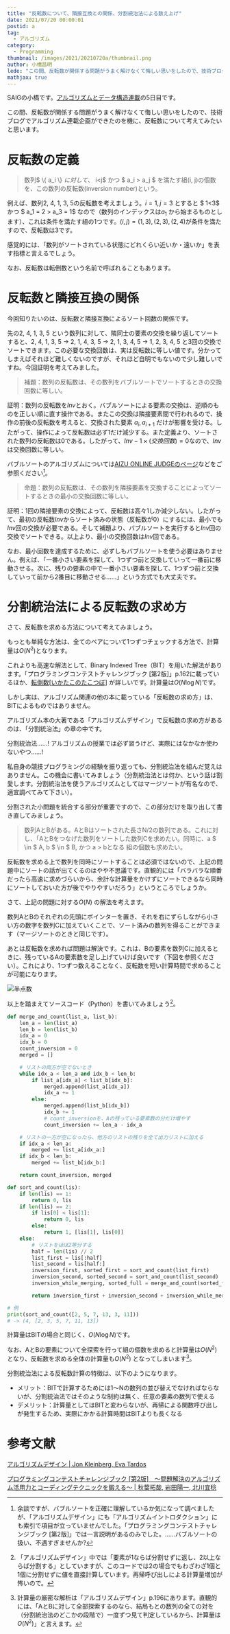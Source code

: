 ```yaml
---
title: "反転数について、隣接互換との関係、分割統治法による数え上げ"
date: 2021/07/20 00:00:01
postid: a
tag:
  - アルゴリズム
category:
  - Programming
thumbnail: /images/2021/20210720a/thumbnail.png
author: 小橋昌明
lede: "この間、反転数が関係する問題がうまく解けなくて悔しい思いをしたので、技術ブログでアルゴリズム連載企画ができたのを機に、反転数について考えてみたいと思います。"
mathjax: true
---
```

SAIGの小橋です。[アルゴリズムとデータ構造連載](/articles/20210628a/)の5日目です。

この間、反転数が関係する問題がうまく解けなくて悔しい思いをしたので、技術ブログでアルゴリズム連載企画ができたのを機に、反転数について考えてみたいと思います。

# 反転数の定義

> 数列$ \\{ a_i \\} $に対して、$ i\<j$ かつ $ a_i \> a_j $ を満たす組(i, j)の個数を、この数列の反転数(inversion number)という。

例えば、数列2, 4, 1, 3, 5の反転数を考えましょう。$i=1, j=3$ とすると $ 1\<3$ かつ $ a_1 = 2 \> a_3 = 1$ なので（数列のインデックスは$a_1$ から始まるものとします）、これは条件を満たす組の1つです。$(i, j) = (1, 3), (2, 3), (2, 4)$が条件を満たすので、反転数は3です。

感覚的には、「数列がソートされている状態にどれくらい近いか・遠いか」を表す指標と言えるでしょう。

なお、反転数は転倒数という名前で呼ばれることもあります。

# 反転数と隣接互換の関係

今回知りたいのは、反転数と隣接互換によるソート回数の関係です。

先の2, 4, 1, 3, 5 という数列に対して、隣同士の要素の交換を繰り返してソートすると、2, 4, 1, 3, 5 → 2, 1, 4, 3, 5 → 2, 1, 3, 4, 5 → 1, 2, 3, 4, 5 と3回の交換でソートできます。この必要な交換回数は、実は反転数に等しい値です。分かってしまえばそれほど難しくないのですが、それほど自明でもないので少し難しいですね。今回証明を考えてみました。

> 補題：数列の反転数は、その数列をバブルソートでソートするときの交換回数に等しい。

証明：数列の反転数を$Inv$とおく。バブルソートによる要素の交換は、逆順のものを正しい順に直す操作である。またこの交換は隣接要素間で行われるので、操作の前後の反転数を考えると、交換された要素 $a_i, a_{i+1}$ だけが影響を受ける。したがって、操作によって反転数は必ず1だけ減少する。また定義より、ソートされた数列の反転数は0である。したがって、$Inv - 1 \times (交換回数) = 0$なので、$Inv$は交換回数に等しい。

バブルソートのアルゴリズムについては[AIZU ONLINE JUDGEのページ](https://judge.u-aizu.ac.jp/onlinejudge/commentary.jsp?id=ALDS1_2_A&pattern=post&type=general&filter=Algorithm)などをご参照ください[^3]。

[^3]: 余談ですが、バブルソートを正確に理解しているか気になって調べましたが、「アルゴリズムデザイン」にも「アルゴリズムイントロダクション」にも索引で項目が立っていませんでした。「プログラミングコンテストチャレンジブック [第2版]」では一言説明があるのみでした。……バブルソートの扱い、不遇すぎませんか?

> 命題：数列の反転数は、その数列を隣接要素を交換することによってソートするときの最小の交換回数に等しい。

証明：1回の隣接要素の交換によって、反転数は高々1しか減少しない。したがって、最初の反転数$Inv$からソート済みの状態（反転数が0）にするには、最小でも$Inv$回の交換が必要である。そして補題より、バブルソートを実行すると$Inv$回の交換でソートできる。以上より、最小の交換回数は$Inv$回である。

なお、最小回数を達成するために、必ずしもバブルソートを使う必要はありません。例えば、「一番小さい要素を探して、1つずつ前と交換していって一番前に移動させる。次に、残りの要素の中で一番小さい要素を探して、1つずつ前と交換していって前から2番目に移動させる……」という方式でも大丈夫です。

# 分割統治法による反転数の求め方

さて、反転数を求める方法について考えてみましょう。

もっとも単純な方法は、全てのペアについて1つずつチェックする方法で、計算量は$O(N^2)$となります。

これよりも高速な解法として、Binary Indexed Tree（BIT）を用いた解法があります。「プログラミングコンテストチャレンジブック [第2版]」p.162に載っているほか、[転倒数[いかたこのたこつぼ]](https://ikatakos.com/pot/programming_algorithm/dynamic_programming/inversion) が詳しいです。計算量は$O(N\log N)$です。

しかし実は、アルゴリズム関連の他の本に載っている「反転数の求め方」は、BITによるものではありません。

アルゴリズム本の大著である「アルゴリズムデザイン」で反転数の求め方があるのは、「分割統治法」の章の中です。

分割統治法……! アルゴリズムの授業では必ず習うけど、実際にはなかなか使わないやつ……!

私自身の競技プログラミングの経験を振り返っても、分割統治法を組んだ覚えはありません。この機会に書いてみましょう（分割統治法とは何か、という話は割愛します。分割統治法を使うアルゴリズムとしてはマージソートが有名なので、適宜調べてみて下さい）。

分割された小問題を統合する部分が重要ですので、この部分だけを取り出して書き直してみましょう。

> 数列AとBがある。AとBはソートされた長さN/2の数列である。これに対し、「AとBをつなげた数列をソートした数列Cを求めたい。同時に、a $ \in $ A, b $ \in $ B, かつ a > bとなる 組の個数も求めたい。

反転数を求める上で数列を同時にソートすることは必須ではないので、上記の問題中にソートの話が出てくるのはやや不思議です。直観的には「バラバラな順番だったら高速に求めづらいから、余計な計算量をかけずにソートできるなら同時にソートしておいた方が後でやりやすいだろう」というところでしょうか。

さて、上記の問題に対する$O(N)$ の解法を考えます。

数列AとBのそれぞれの先頭にポインターを置き、それを右にずらしながら小さい方の数字を数列Cに加えていくことで、ソート済みの数列を得ることができます（マージソートのときと同じです）。

あとは反転数を求めれば問題は解決です。これは、Bの要素を数列Cに加えるときに、残っているAの要素数を足し上げていけば良いです（下図を参照ください）。これにより、1つずつ数えることなく、反転数を短い計算時間で求めることが可能になります。

<img src="/images/2021/20210720a/20210701_反転数.png" alt="半点数" loading="lazy">

以上を踏まえてソースコード（Python）を書いてみましょう[^2]。

[^2]: 「アルゴリズムデザイン」中では「要素が1ならば分割せずに返し、2以上ならば分割する」としていますが、このコードでは2の場合でもわざわざ1個と1個に分割せずに値を直接計算しています。再帰呼び出しによる計算量増加が怖いので。

```python
def merge_and_count(list_a, list_b):
    len_a = len(list_a)
    len_b = len(list_b)
    idx_a = 0
    idx_b = 0
    count_inversion = 0
    merged = []

    # リストの両方が空でないとき
    while idx_a < len_a and idx_b < len_b:
        if list_a[idx_a] < list_b[idx_b]:
            merged.append(list_a[idx_a])
            idx_a += 1
        else:
            merged.append(list_b[idx_b])
            idx_b += 1
            # count_inversionを、Aの残っている要素数の分だけ増やす
            count_inversion += len_a - idx_a

    # リストの一方が空になったら、他方のリストの残りを全て出力リストに加える
    if idx_a < len_a:
        merged += list_a[idx_a:]
    if idx_b < len_b:
        merged += list_b[idx_b:]

    return count_inversion, merged

def sort_and_count(lis):
    if len(lis) == 1:
        return 0, lis
    if len(lis) == 2:
        if lis[0] < lis[1]:
            return 0, lis
        else:
            return 1, [lis[1], lis[0]]
    else:
        # リストをほぼ2等分する
        half = len(lis) // 2
        list_first = lis[:half]
        list_second = lis[half:]
        inversion_first, sorted_first = sort_and_count(list_first)
        inversion_second, sorted_second = sort_and_count(list_second)
        inversion_while_merging, sorted_full = merge_and_count(sorted_first, sorted_second)

        return inversion_first + inversion_second + inversion_while_merging, sorted_full

# 例
print(sort_and_count([2, 5, 7, 13, 3, 11]))
# -> (4, [2, 3, 5, 7, 11, 13])
```

計算量はBITの場合と同じく、$O(N\log N)$です。

なお、AとBの要素について全探索を行って組の個数を求めると計算量は$O(N^2)$ となり、反転数を求める全体の計算量も$O(N^2)$ となってしまいます[^1]。

[^1]: 計算量の厳密な解析は「アルゴリズムデザイン」p.196にあります。直観的には、「AとBに対して全部探索するのなら、結局もとの数列の全ての対を（分割統治法のどこかの段階で）一度ずつ見て判定しているから、計算量は$O(N^2)$」と言えます。

分割統治法による反転数計算の特徴は、以下のようになります。

* メリット：BITで計算するためには1～Nの数列の並び替えでなければならないが、分割統治法ではそのような制約は無く、任意の要素の数列で使える
* デメリット：計算量としてはBITと変わらないが、再帰による関数呼び出しが発生するため、実際にかかる計算時間はBITよりも長くなる

# 参考文献

[アルゴリズムデザイン | Jon Kleinberg, Eva Tardos](https://www.amazon.co.jp/dp/4320122178)

[プログラミングコンテストチャレンジブック [第2版]　～問題解決のアルゴリズム活用力とコーディングテクニックを鍛える～ | 秋葉拓哉, 岩田陽一, 北川宜稔](https://www.amazon.co.jp/dp/4839941068/)
